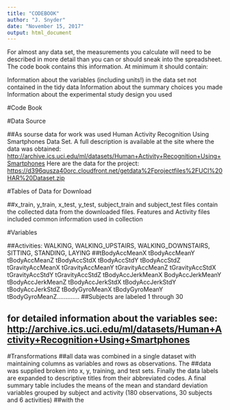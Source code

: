 ```yaml
---
title: "CODEBOOK"
author: "J. Snyder"
date: "November 15, 2017"
output: html_document
---
```

For almost any data set, the measurements you calculate will need to be described in more detail than you can or should sneak into the spreadsheet. The code book contains this information. At minimum it should contain:

Information about the variables (including units!) in the data set not contained in the tidy data
Information about the summary choices you made
Information about the experimental study design you used

#Code Book

#Data Source

##As sourse data for work was used Human Activity Recognition Using Smartphones Data Set. A full description is available at the site where the data was obtained: http://archive.ics.uci.edu/ml/datasets/Human+Activity+Recognition+Using+Smartphones Here are the data for the project: https://d396qusza40orc.cloudfront.net/getdata%2Fprojectfiles%2FUCI%20HAR%20Dataset.zip

#Tables of Data for Download

##x_train, y_train, x_test, y_test, subject_train and subject_test files contain the collected data from the downloaded files. Features and Activity files included common information used in collection

#Variables

##Activities: WALKING, WALKING_UPSTAIRS, WALKING_DOWNSTAIRS, SITTING, STANDING, LAYING
##tBodyAccMeanX tBodyAccMeanY tBodyAccMeanZ tBodyAccStdX tBodyAccStdY tBodyAccStdZ tGravityAccMeanX tGravityAccMeanY tGravityAccMeanZ tGravityAccStdX tGravityAccStdY tGravityAccStdZ tBodyAccJerkMeanX BodyAccJerkMeanY tBodyAccJerkMeanZ tBodyAccJerkStdX tBodyAccJerkStdY tBodyAccJerkStdZ tBodyGyroMeanX tBodyGyroMeanY tBodyGyroMeanZ.............
##Subjects are labeled 1 through 30
## for detailed information about the variables see:  http://archive.ics.uci.edu/ml/datasets/Human+Activity+Recognition+Using+Smartphones

#Transformations
##all data was combined in a single dataset with maintaining columns as variables and rows as observations. The
##data was supplied broken into x, y, training, and test sets.  Finally the data labels are expanded to descriptive titles from their abbreviated codes.  A final summary table includes the means of the mean and standard deviation variables grouped by subject and activity (180 observations, 30 subjects and 6 activities)
##with the